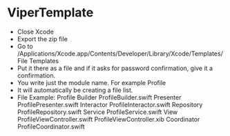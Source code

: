 #  ViperTemplate
- Close Xcode
- Export the zip file
- Go to /Applications/Xcode.app/Contents/Developer/Library/Xcode/Templates/File Templates
- Put it there as a file and if it asks for password confirmation, give it a confirmation.
- You write just the module name. For example Profile
- It will automatically be creating a file list. 
- File Example:
Profile
    Builder
        ProfileBuilder.swift
    Presenter
        ProfilePresenter.swift
    Interactor
        ProfileInteractor.swift
    Repository
        ProfileRepository.swift
    Service
        ProfileService.swift
    View
        ProfileViewController.swift
        ProfileViewController.xib
    Coordinator
        ProfileCoordinator.swift
